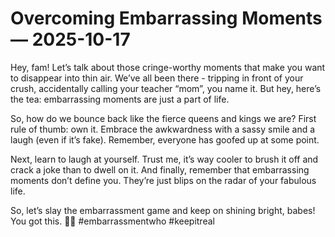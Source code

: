 # Overcoming Embarrassing Moments — 2025-10-17

Hey, fam! Let’s talk about those cringe-worthy moments that make you want to disappear into thin air. We’ve all been there - tripping in front of your crush, accidentally calling your teacher “mom”, you name it. But hey, here’s the tea: embarrassing moments are just a part of life. 

So, how do we bounce back like the fierce queens and kings we are? First rule of thumb: own it. Embrace the awkwardness with a sassy smile and a laugh (even if it’s fake). Remember, everyone has goofed up at some point. 

Next, learn to laugh at yourself. Trust me, it’s way cooler to brush it off and crack a joke than to dwell on it. And finally, remember that embarrassing moments don’t define you. They’re just blips on the radar of your fabulous life.

So, let’s slay the embarrassment game and keep on shining bright, babes! You got this. 💁✨ #embarrassmentwho #keepitreal